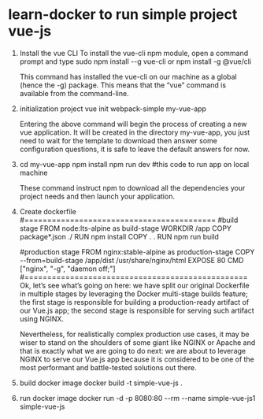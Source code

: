 # learn-docker to run simple project vue-js

1.  Install the vue CLI
    To install the vue-cli npm module, open a command prompt and type sudo npm install --g vue-cli or npm install -g @vue/cli

    This command has installed the vue-cli on our machine as a global (hence the -g) package. This means that the “vue” command is available from the command-line. 

2.  initialization project
    vue init webpack-simple my-vue-app

    Entering the above command will begin the process of creating a new vue application. It will be created in the directory my-vue-app, you just need to wait for the template to download then answer some configuration questions, it is safe to leave the default answers for now.

3.  cd my-vue-app
    npm install
    npm run dev         #this code to run app on local machine

    These command instruct npm to download all the dependencies your project needs and then launch your application. 

4.  Create dockerfile
    #==========================================
    #build stage
    FROM node:lts-alpine as build-stage
    WORKDIR /app
    COPY package*.json ./
    RUN npm install
    COPY . .
    RUN npm run build

    #production stage
    FROM nginx:stable-alpine as production-stage
    COPY --from=build-stage /app/dist /usr/share/nginx/html
    EXPOSE 80
    CMD ["nginx", "-g", "daemon off;"]
    #=================================================
    Ok, let’s see what’s going on here:
    we have split our original Dockerfile in multiple stages by leveraging the Docker multi-stage builds feature;
    the first stage is responsible for building a production-ready artifact of our Vue.js app;
    the second stage is responsible for serving such artifact using NGINX.

    Nevertheless, for realistically complex production use cases, it may be wiser to stand on the shoulders of some giant like NGINX or Apache and that is exactly what we are going to do next: we are about to leverage NGINX to serve our Vue.js app because it is considered to be one of the most performant and battle-tested solutions out there.

5.  build docker image
    docker build -t simple-vue-js .

6.  run docker image 
    docker run -d -p 8080:80 --rm --name simple-vue-js1 simple-vue-js

